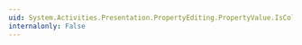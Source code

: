 ```yaml
---
uid: System.Activities.Presentation.PropertyEditing.PropertyValue.IsCollection
internalonly: False
---
```

